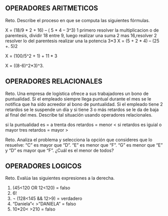 ## OPERADORES ARITMETICOS
Reto. Describe el proceso en que se computa las siguientes fórmulas.

X = (18/9 * 2 + 16) – ( 5 * 4 – 3^3)
 1 primero resolver  la multiplicacion o de parentesis, dividir 18 entre 9, luego realizar una suma 2 mas 16,resolver 2 resolver lo del parentesis   realizar una la potencia 3*3
X = (5 + 2 * 4) – (25 +. 5)2

X = (100/5^2 + 1) + 11 * 3

X = ((8-6)^2*3)^3.


## OPERADORES RELACIONALES
Reto. Una empresa de logística ofrece a sus trabajadores un bono de
puntualidad. Si el empleado siempre llega puntual durante el mes se le
notifica que ha sido acreedor al bono de puntualidad. Si el empleado tiene
2 retardos se le suspende un día y si tiene 3 o más retardos se le da de
baja al final del mes. Describe tal situación usando operadores
relacionales.
  

  si la puntualidad es = a trenta 
  dos retardos =  menor <
  si retardos es iguial o mayor  tres retardos = mayor >
  
Reto. Analiza el problema y selecciona la opción que consideres que lo
resuelve:
“C” es mayor que “D”. “E” es menor que “F”. “G” es menor que “E” y “D” es
mayor que “F”. ¿Cuál es el menor de todos?

## OPERADORES LOGICOS
Reto. Evalúa las siguientes expresiones a la derecha.
1) (45<120 OR 12<120) = falso 
2) 6!
3) ¬ (128<145 && 12>9) = verdadero 
4) “Daniela”< >”DANIELA” = falso 
5) 10*20< >210 = falso 
